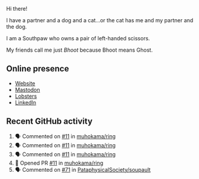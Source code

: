 Hi there!

I have a partner and a dog and a cat...or the cat has me and my partner and the dog.

I am a Southpaw who owns a pair of left-handed scissors.

My friends call me just *Bhoot* because Bhoot means Ghost.

## Online presence

- [Website](https://bhoot.dev)
- [Mastodon](https://functional.cafe/@bhoot)
- [Lobsters](https://lobste.rs/~bhoot)
- [LinkedIn](https://linkedin.com/in/jbhoot)

## Recent GitHub activity

<!--START_SECTION:activity-->
1. 🗣 Commented on [#11](https://github.com/muhokama/ring/pull/11#issuecomment-2340271841) in [muhokama/ring](https://github.com/muhokama/ring)
2. 🗣 Commented on [#11](https://github.com/muhokama/ring/pull/11#issuecomment-2339854836) in [muhokama/ring](https://github.com/muhokama/ring)
3. 🗣 Commented on [#11](https://github.com/muhokama/ring/pull/11#issuecomment-2334243212) in [muhokama/ring](https://github.com/muhokama/ring)
4. 💪 Opened PR [#11](https://github.com/muhokama/ring/pull/11) in [muhokama/ring](https://github.com/muhokama/ring)
5. 🗣 Commented on [#71](https://github.com/PataphysicalSociety/soupault/pull/71#issuecomment-2323450840) in [PataphysicalSociety/soupault](https://github.com/PataphysicalSociety/soupault)
<!--END_SECTION:activity-->
